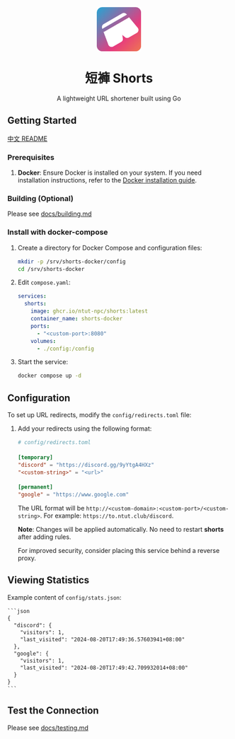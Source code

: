 <p align="center">
  <img src="docs/shorts.png" alt="Shorts Logo" align="center" width="100" height="100">
</p>

<h1 align="center">短褲 Shorts</h1>

<p align="center">A lightweight URL shortener built using Go</p>

## Getting Started
[中文 README](README_TW.md)
### Prerequisites

1. **Docker**: Ensure Docker is installed on your system. If you need installation instructions, refer to the [Docker installation guide](https://docs.docker.com/engine/install/).

### Building (Optional)
Please see [docs/building.md](docs/building.md)

### Install with docker-compose
1. Create a directory for Docker Compose and configuration files:
    ```sh
    mkdir -p /srv/shorts-docker/config
    cd /srv/shorts-docker
    ```
1. Edit `compose.yaml`:

    ```yaml
    services:
      shorts:
        image: ghcr.io/ntut-npc/shorts:latest
        container_name: shorts-docker
        ports:
          - "<custom-port>:8080"
        volumes:
          - ./config:/config
    ```

1. Start the service:
    ```sh
    docker compose up -d
    ```

## Configuration

To set up URL redirects, modify the `config/redirects.toml` file:

1. Add your redirects using the following format:
    ```toml
    # config/redirects.toml

    [temporary]
    "discord" = "https://discord.gg/9yYtgA4HXz"
    "<custom-string>" = "<url>"

    [permanent]
    "google" = "https://www.google.com"
    ```
   The URL format will be `http://<custom-domain>:<custom-port>/<custom-string>`. For example: `https://to.ntut.club/discord`.

   **Note**: Changes will be applied automatically. No need to restart **shorts** after adding rules.

   For improved security, consider placing this service behind a reverse proxy.

## Viewing Statistics
Example content of `config/stats.json`:

    ```json
    {
      "discord": {
        "visitors": 1,
        "last_visited": "2024-08-20T17:49:36.57603941+08:00"
      },
      "google": {
        "visitors": 1,
        "last_visited": "2024-08-20T17:49:42.709932014+08:00"
      }
    }
    ```
    
## Test the Connection
Please see [docs/testing.md](docs/testing.md)
